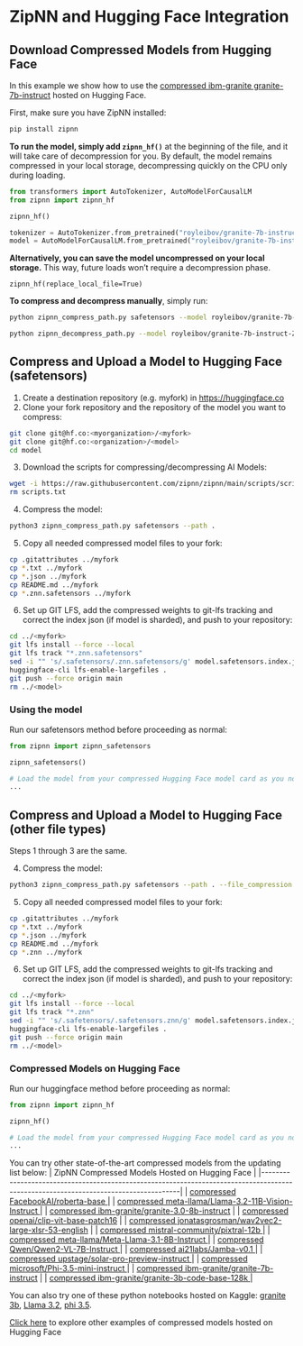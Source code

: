 # ZipNN and Hugging Face Integration


## Download Compressed Models from Hugging Face
In this example we show how to use the [compressed ibm-granite granite-7b-instruct](https://huggingface.co/royleibov/granite-7b-instruct-ZipNN-Compressed) hosted on Hugging Face.

First, make sure you have ZipNN installed:
```bash
pip install zipnn
```

**To run the model, simply add `zipnn_hf()`** at the beginning of the file, and it will take care of decompression for you. By default, the model remains compressed in your local storage, decompressing quickly on the CPU only during loading.


```python
from transformers import AutoTokenizer, AutoModelForCausalLM
from zipnn import zipnn_hf

zipnn_hf()

tokenizer = AutoTokenizer.from_pretrained("royleibov/granite-7b-instruct-ZipNN-Compressed")
model = AutoModelForCausalLM.from_pretrained("royleibov/granite-7b-instruct-ZipNN-Compressed")
```

**Alternatively, you can save the model uncompressed on your local storage.** This way, future loads won’t require a decompression phase.
```
zipnn_hf(replace_local_file=True)
```

**To compress and decompress manually**, simply run:
```bash
python zipnn_compress_path.py safetensors --model royleibov/granite-7b-instruct-ZipNN-Compressed --hf_cache
```

```bash
python zipnn_decompress_path.py --model royleibov/granite-7b-instruct-ZipNN-Compressed --hf_cache
```





## Compress and Upload a Model to Hugging Face (safetensors)
1. Create a destination repository (e.g. myfork) in https://huggingface.co
2. Clone your fork repository and the repository of the model you want to compress: 
```bash
git clone git@hf.co:<myorganization>/<myfork>
git clone git@hf.co:<organization>/<model>
cd model
```

3. Download the scripts for compressing/decompressing AI Models:
```bash
wget -i https://raw.githubusercontent.com/zipnn/zipnn/main/scripts/scripts.txt 
rm scripts.txt
```

4. Compress the model:
```bash
python3 zipnn_compress_path.py safetensors --path .
```

5. Copy all needed compressed model files to your fork:

```bash
cp .gitattributes ../myfork
cp *.txt ../myfork
cp *.json ../myfork
cp README.md ../myfork
cp *.znn.safetensors ../myfork
```

6. Set up GIT LFS, add the compressed weights to git-lfs tracking and correct the index json (if model is sharded), and push to your repository:

```bash
cd ../<myfork>
git lfs install --force --local  
git lfs track "*.znn.safetensors"
sed -i "" 's/.safetensors/.znn.safetensors/g' model.safetensors.index.json
huggingface-cli lfs-enable-largefiles .  
git push --force origin main
rm ../<model>
```

### Using the model
Run our safetensors method before proceeding as normal:

```python
from zipnn import zipnn_safetensors

zipnn_safetensors()

# Load the model from your compressed Hugging Face model card as you normally would
...
```

## Compress and Upload a Model to Hugging Face (other file types)

Steps 1 through 3 are the same.

4. Compress the model:
```bash
python3 zipnn_compress_path.py safetensors --path . --file_compression
```

5. Copy all needed compressed model files to your fork:

```bash
cp .gitattributes ../myfork
cp *.txt ../myfork
cp *.json ../myfork
cp README.md ../myfork
cp *.znn ../myfork
```

6. Set up GIT LFS, add the compressed weights to git-lfs tracking and correct the index json (if model is sharded), and push to your repository:

```bash
cd ../<myfork>
git lfs install --force --local  
git lfs track "*.znn"
sed -i "" 's/.safetensors/.safetensors.znn/g' model.safetensors.index.json 
huggingface-cli lfs-enable-largefiles .  
git push --force origin main
rm ../<model>
```

### Compressed Models on Hugging Face

Run our huggingface method before proceeding as normal:

```python
from zipnn import zipnn_hf

zipnn_hf()

# Load the model from your compressed Hugging Face model card as you normally would
...
```







You can try other state-of-the-art compressed models from the updating list below:
| ZipNN Compressed Models Hosted on Hugging Face                                                                                      |
|-------------------------------------------------------------------------------------------------------------------------------------|
| [ compressed FacebookAI/roberta-base ]( https://huggingface.co/royleibov/roberta-base-ZipNN-Compressed ) |
| [ compressed meta-llama/Llama-3.2-11B-Vision-Instruct ]( https://huggingface.co/royleibov/Llama-3.2-11B-Vision-Instruct-ZipNN-Compressed ) |
| [compressed ibm-granite/granite-3.0-8b-instruct](https://huggingface.co/royleibov/granite-3.0-8b-instruct-ZipNN-Compressed) |
| [compressed openai/clip-vit-base-patch16](https://huggingface.co/royleibov/clip-vit-base-patch16-ZipNN-Compressed) |
| [compressed jonatasgrosman/wav2vec2-large-xlsr-53-english](https://huggingface.co/royleibov/wav2vec2-large-xlsr-53-english-ZipNN-Compressed) |
| [ compressed mistral-community/pixtral-12b ]( https://huggingface.co/royleibov/pixtral-12b-ZipNN-Compressed ) |
| [ compressed meta-llama/Meta-Llama-3.1-8B-Instruct ]( https://huggingface.co/royleibov/Llama-3.1-8B-ZipNN-Compressed )              |
| [ compressed Qwen/Qwen2-VL-7B-Instruct ]( https://huggingface.co/royleibov/Qwen2-VL-7B-Instruct-ZipNN-Compressed )                  |
| [ compressed ai21labs/Jamba-v0.1 ]( https://huggingface.co/royleibov/Jamba-v0.1-ZipNN-Compressed )                                  |
| [ compressed upstage/solar-pro-preview-instruct ]( https://huggingface.co/royleibov/solar-pro-preview-instruct-ZipNN-Compressed )   |
| [ compressed microsoft/Phi-3.5-mini-instruct ]( https://huggingface.co/royleibov/Phi-3.5-mini-instruct-ZipNN-Compressed )           |
| [compressed ibm-granite/granite-7b-instruct](https://huggingface.co/royleibov/granite-7b-instruct-ZipNN-Compressed) |
| [ compressed ibm-granite/granite-3b-code-base-128k ]( https://huggingface.co/royleibov/granite-3b-code-base-128k-ZipNN-Compressed ) |  


You can also try one of these python notebooks hosted on Kaggle: [granite 3b](https://www.kaggle.com/code/royleibovitz/huggingface-granite-3b-example), [Llama 3.2](https://www.kaggle.com/code/royleibovitz/huggingface-llama-3-2-example), [phi 3.5](https://www.kaggle.com/code/royleibovitz/huggingface-phi-3-5-example).  

[Click here](../examples/README.md) to explore other examples of compressed models hosted on Hugging Face
